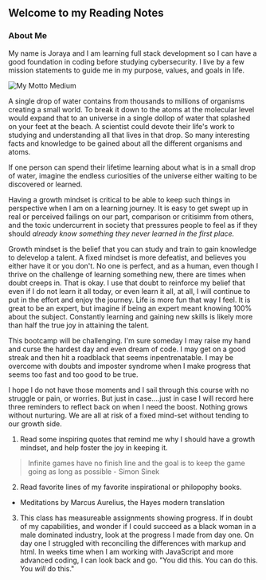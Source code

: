 ## Welcome to my Reading Notes

### About Me
My name is Joraya and I am learning full stack development so I can have a good foundation in coding before studying cybersecurity. I live by a few mission statements to guide me in my purpose, values, and goals in life.

![My Motto Medium](https://user-images.githubusercontent.com/104165087/165234116-a4e3ee1c-eea0-40ce-a49b-7d0ffe3a30ab.jpg)

A single drop of water contains from thousands to millions of organisms creating a small world. To break it down to the atoms at the molecular level would expand that to an universe in a single dollop of water that splashed on your feet at the beach. A scientist could devote their life's work to studying and understanding all that lives in that drop. So many interesting facts and knowledge to be gained about all the different organisms and atoms.

If one person can spend their lifetime learning about what is in a small drop of water, imagine the endless curiosities of the universe either waiting to be discovered or learned.

Having a growth mindset is critical to be able to keep such things in perspective when I am on a learning journey. It is easy to get swept up in real or perceived failings on our part, comparison or critisimm from others, and the toxic undercurrent in society that pressures people to feel as if they should *already know something they never learned in the first place.*

Growth mindset is the belief that you can study and train to gain knowledge to delevelop a talent. A fixed mindset is more defeatist, and believes you either have it or you don't. No one is perfect, and as a human, even though I thrive on the challenge of learning something new, there are times when doubt creeps in. That is okay. I use that doubt to reinforce my belief that even if I do not learn it all today, or even learn it all, at all, I will continue to put in the effort and enjoy the journey. Life is more fun that way I feel. It is great to be an expert, but imagine if being an expert meant knowing 100% about the subject. Constantly learning and gaining new skills is likely more than half the true joy in attaining the talent.

This bootcamp will be challenging. I'm sure someday I may raise my hand and curse the hardest day and even dream of code. I may get on a good streak and then hit a roadblack that seems inpentrenatable. I may be overcome with doubts and imposter syndrome when I make progress that seems too fast and too good to be true. 

I hope I do not have those moments and I sail through this course with no struggle or pain, or worries. But just in case....just in case I will record here three reminders to reflect back on when I need the boost. Nothing grows without nurturing. We are all at risk of a fixed mind-set without tending to our growth side.

1. Read some inspiring quotes that remind me why I should have a growth mindset, and help foster the joy in keeping it.
> Infinite games have no finish line and the goal is to keep the game going as long as possible - Simon Sinek
2. Read favorite lines of my favorite inspirational or philopophy books.
  - Meditations by Marcus Aurelius, the Hayes modern translation
3. This class has measureable assignments showing progress. If in doubt of my capabilities, and wonder if I could succeed as a black woman in a male dominated industry, look at the progress I made from day one. On day one I struggled with reconciling the differences with markup and html. In weeks time when I am working with JavaScript and more advanced coding, I can look back and go. "You did this. You can do this. You *will* do this." 
